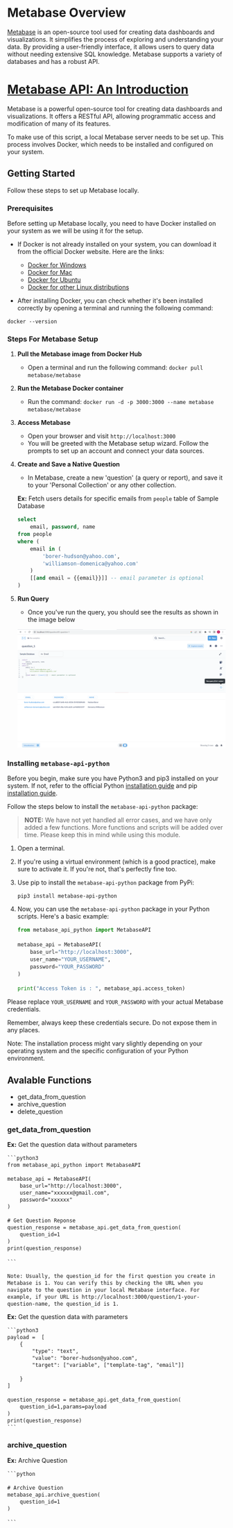 # Metabase Overview

[Metabase](https://www.metabase.com/) is an open-source tool used for creating data dashboards and visualizations. It simplifies the process of exploring and understanding your data. By providing a user-friendly interface, it allows users to query data without needing extensive SQL knowledge. Metabase supports a variety of databases and has a robust API.


# [Metabase API: An Introduction](https://www.metabase.com/docs/latest/api-documentation)

Metabase is a powerful open-source tool for creating data dashboards and visualizations. It offers a RESTful API, allowing programmatic access and modification of many of its features.

To make use of this script, a local Metabase server needs to be set up. This process involves Docker, which needs to be installed and configured on your system.

## Getting Started 

Follow these steps to set up Metabase locally.

### Prerequisites

Before setting up Metabase locally, you need to have Docker installed on your system as we will be using it for the setup.

- If Docker is not already installed on your system, you can download it from the official Docker website. Here are the links:
	- [Docker for Windows](https://hub.docker.com/editions/community/docker-ce-desktop-windows/)
    - [Docker for Mac](https://hub.docker.com/editions/community/docker-ce-desktop-mac/)
    - [Docker for Ubuntu](https://docs.docker.com/engine/install/ubuntu/)
    - [Docker for other Linux distributions](https://docs.docker.com/engine/install/)

- After installing Docker, you can check whether it's been installed correctly by opening a terminal and running the following command:


```shell
docker --version
```

### Steps For Metabase Setup

1. **Pull the Metabase image from Docker Hub**
    - Open a terminal and run the following command: `docker pull metabase/metabase`

2. **Run the Metabase Docker container**
    - Run the command: `docker run -d -p 3000:3000 --name metabase metabase/metabase`

3. **Access Metabase**
    - Open your browser and visit `http://localhost:3000`
    - You will be greeted with the Metabase setup wizard. Follow the prompts to set up an account and connect your data sources.

4. **Create and Save a Native Question**
    - In Metabase, create a new 'question' (a query or report), and save it to your 'Personal Collection' or any other collection.

    **Ex:** Fetch users details for specific emails from `people` table of Sample Database 

    ```sql
    select 
	    email, password, name
	from people 
	where (
	    email in (
	        'borer-hudson@yahoo.com', 
	        'williamson-domenica@yahoo.com'
	    )
	    [[and email = {{email}}]] -- email parameter is optional
	)
    ```

 5. **Run Query**
    - Once you've run the query, you should see the results as shown in the image below
    
    ![Image description](images/metabase_native_question_example_1.png)

### Installing `metabase-api-python`

Before you begin, make sure you have Python3 and pip3 installed on your system. If not, refer to the official Python [installation guide](https://www.python.org/downloads/) and pip [installation guide](https://pip.pypa.io/en/stable/installation/).


Follow the steps below to install the `metabase-api-python` package:

> **NOTE:** We have not yet handled all error cases, and we have only added a few functions. More functions and scripts will be added over time. Please keep this in mind while using this module.


1. Open a terminal.

2. If you're using a virtual environment (which is a good practice), make sure to activate it. If you're not, that's perfectly fine too.

3. Use pip to install the `metabase-api-python` package from PyPi:

    ```shell
    pip3 install metabase-api-python
    ```

4. Now, you can use the `metabase-api-python` package in your Python scripts. Here's a basic example:

    ```python
    from metabase_api_python import MetabaseAPI

	metabase_api = MetabaseAPI(
		base_url="http://localhost:3000", 
		user_name="YOUR_USERNAME", 
		password="YOUR_PASSWORD"
	)

	print("Access Token is : ", metabase_api.access_token)
    ```

Please replace `YOUR_USERNAME` and `YOUR_PASSWORD` with your actual Metabase credentials. 

Remember, always keep these credentials secure. Do not expose them in any places. 

Note: The installation process might vary slightly depending on your operating system and the specific configuration of your Python environment.


## Avalable Functions
- get_data_from_question
- archive_question
- delete_question

### **get_data_from_question**

**Ex:** Get the question data without parameters 

	```python3
	from metabase_api_python import MetabaseAPI

	metabase_api = MetabaseAPI(
		base_url="http://localhost:3000", 
		user_name="xxxxxx@gmail.com", 
		password="xxxxxx"
	)

	# Get Question Reponse
	question_response = metabase_api.get_data_from_question(
		question_id=1 
	)
	print(question_response)

	```

	Note: Usually, the question_id for the first question you create in Metabase is 1. You can verify this by checking the URL when you navigate to the question in your local Metabase interface. For example, if your URL is http://localhost:3000/question/1-your-question-name, the question_id is 1.

**Ex:** Get the question data with parameters

	```python3
	payload =  [
	    {
	        "type": "text",
	        "value": "borer-hudson@yahoo.com",
	        "target": ["variable", ["template-tag", "email"]]
	        
	    }
	]

	question_response = metabase_api.get_data_from_question(
		question_id=1,params=payload
	)
	print(question_response)
	```

### **archive_question**

**Ex:** Archive Question

	```python

	# Archive Question
	metabase_api.archive_question(
		question_id=1
	)

	```


